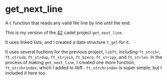 # get_next_line
A `C` function that reads any valid file line by line until the end.

This is my version of the [42](https://www.42.us.org/) cadet project `get_next_line`.

It uses linked lists, and I created a data structure `t_gnl` for it.

It uses several fuctions for the previous project, `libft`, including `ft_strchr`, `ft_strsub`, `ft_strdup`, `ft_strjoin`, `ft_bzero`, `ft_strcpy`, and `ft_strlen`. In the process of making `get_next_line`, I created one more function, `ft_strchrindex`, which I added to libft . `ft_strchrindex` is super simple, but I included it here too.
